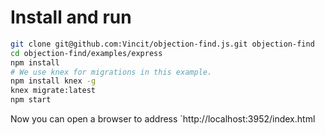 # Install and run

```sh
git clone git@github.com:Vincit/objection-find.js.git objection-find
cd objection-find/examples/express
npm install
# We use knex for migrations in this example.
npm install knex -g
knex migrate:latest
npm start
```

Now you can open a browser to address `http://localhost:3952/index.html
